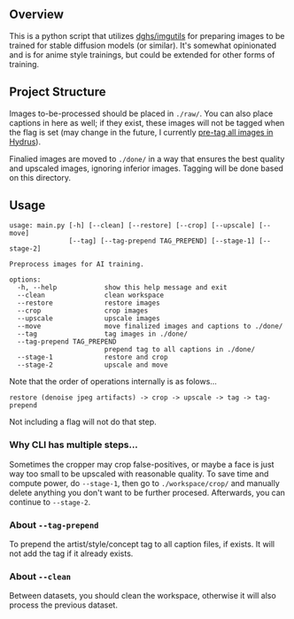 ## Overview
This is a python script that utilizes [dghs/imgutils](https://github.com/deepghs/imgutils) for preparing images to be trained for stable diffusion models (or similar). It's somewhat opinionated and is for anime style trainings, but could be extended for other forms of training.

## Project Structure
Images to-be-processed should be placed in `./raw/`. You can also place captions in here as well; if they exist, these images will not be tagged when the flag is set (may change in the future, I currently [pre-tag all images in Hydrus](https://github.com/uwidev/wd-e621-hydrus-tagger)).

Finalied images are moved to `./done/` in a way that ensures the best quality and upscaled images, ignoring inferior images. Tagging will be done based on this directory.

## Usage
```
usage: main.py [-h] [--clean] [--restore] [--crop] [--upscale] [--move]
               [--tag] [--tag-prepend TAG_PREPEND] [--stage-1] [--stage-2]

Preprocess images for AI training.

options:
  -h, --help            show this help message and exit
  --clean               clean workspace
  --restore             restore images
  --crop                crop images
  --upscale             upscale images
  --move                move finalized images and captions to ./done/
  --tag                 tag images in ./done/
  --tag-prepend TAG_PREPEND
                        prepend tag to all captions in ./done/
  --stage-1             restore and crop
  --stage-2             upscale and move
```

Note that the order of operations internally is as folows...
```
restore (denoise jpeg artifacts) -> crop -> upscale -> tag -> tag-prepend
```
Not including a flag will not do that step.

### Why CLI has multiple steps...
Sometimes the cropper may crop false-positives, or maybe a face is just way too small to be upscaled with reasonable quality. To save time and compute power, do `--stage-1`, then go to `./workspace/crop/` and manually delete anything you don't want to be further procesed. Afterwards, you can continue to `--stage-2`.

### About `--tag-prepend`
To prepend the artist/style/concept tag to all caption files, if exists. It will not add the tag if it already exists.

### About `--clean`
Between datasets, you should clean the workspace, otherwise it will also process the previous dataset.
